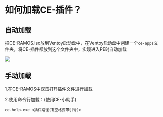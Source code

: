 # 如何加载CE-插件？
## 自动加载
把CE-RAMOS.iso放到Ventoy启动盘中，在Ventoy启动盘中创建一个`ce-apps`文件夹，将CE-插件都放到这个文件夹中，实现进入PE时自动加载

![](https://pic.imgdb.cn/item/66e7b942d9c307b7e9dc92c4.png)
## 手动加载
1.在CE-RAMOS中双击打开插件文件进行加载

2.使用命令行加载：(使用CE-小助手)

````ce-help.exe <插件路径(有空格要带引号)>````